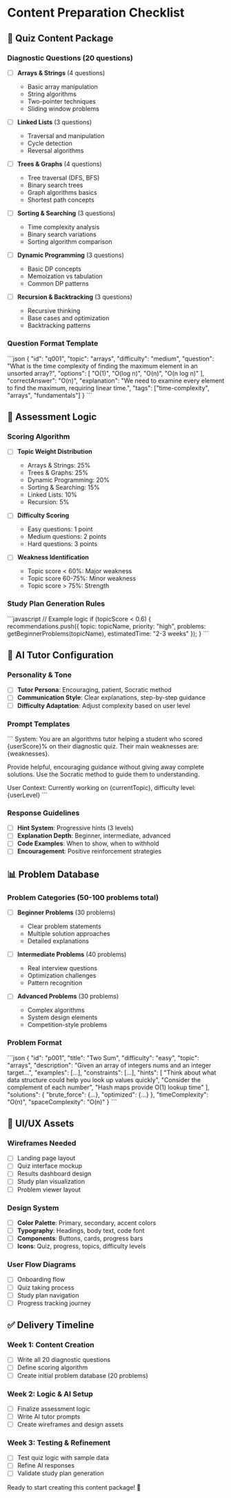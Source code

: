 # Content Preparation Checklist

## 📝 Quiz Content Package

### Diagnostic Questions (20 questions)
- [ ] **Arrays & Strings** (4 questions)
  - Basic array manipulation
  - String algorithms
  - Two-pointer techniques
  - Sliding window problems

- [ ] **Linked Lists** (3 questions)
  - Traversal and manipulation
  - Cycle detection
  - Reversal algorithms

- [ ] **Trees & Graphs** (4 questions)
  - Tree traversal (DFS, BFS)
  - Binary search trees
  - Graph algorithms basics
  - Shortest path concepts

- [ ] **Sorting & Searching** (3 questions)
  - Time complexity analysis
  - Binary search variations
  - Sorting algorithm comparison

- [ ] **Dynamic Programming** (3 questions)
  - Basic DP concepts
  - Memoization vs tabulation
  - Common DP patterns

- [ ] **Recursion & Backtracking** (3 questions)
  - Recursive thinking
  - Base cases and optimization
  - Backtracking patterns

### Question Format Template
\`\`\`json
{
  "id": "q001",
  "topic": "arrays",
  "difficulty": "medium",
  "question": "What is the time complexity of finding the maximum element in an unsorted array?",
  "options": [
    "O(1)",
    "O(log n)",
    "O(n)",
    "O(n log n)"
  ],
  "correctAnswer": "O(n)",
  "explanation": "We need to examine every element to find the maximum, requiring linear time.",
  "tags": ["time-complexity", "arrays", "fundamentals"]
}
\`\`\`

## 🧠 Assessment Logic

### Scoring Algorithm
- [ ] **Topic Weight Distribution**
  - Arrays & Strings: 25%
  - Trees & Graphs: 25%
  - Dynamic Programming: 20%
  - Sorting & Searching: 15%
  - Linked Lists: 10%
  - Recursion: 5%

- [ ] **Difficulty Scoring**
  - Easy questions: 1 point
  - Medium questions: 2 points
  - Hard questions: 3 points

- [ ] **Weakness Identification**
  - Topic score < 60%: Major weakness
  - Topic score 60-75%: Minor weakness
  - Topic score > 75%: Strength

### Study Plan Generation Rules
\`\`\`javascript
// Example logic
if (topicScore < 0.6) {
  recommendations.push({
    topic: topicName,
    priority: "high",
    problems: getBeginnerProblems(topicName),
    estimatedTime: "2-3 weeks"
  });
}
\`\`\`

## 🤖 AI Tutor Configuration

### Personality & Tone
- [ ] **Tutor Persona**: Encouraging, patient, Socratic method
- [ ] **Communication Style**: Clear explanations, step-by-step guidance
- [ ] **Difficulty Adaptation**: Adjust complexity based on user level

### Prompt Templates
\`\`\`
System: You are an algorithms tutor helping a student who scored {userScore}% on their diagnostic quiz. Their main weaknesses are: {weaknesses}. 

Provide helpful, encouraging guidance without giving away complete solutions. Use the Socratic method to guide them to understanding.

User Context: Currently working on {currentTopic}, difficulty level: {userLevel}
\`\`\`

### Response Guidelines
- [ ] **Hint System**: Progressive hints (3 levels)
- [ ] **Explanation Depth**: Beginner, intermediate, advanced
- [ ] **Code Examples**: When to show, when to withhold
- [ ] **Encouragement**: Positive reinforcement strategies

## 📊 Problem Database

### Problem Categories (50-100 problems total)
- [ ] **Beginner Problems** (30 problems)
  - Clear problem statements
  - Multiple solution approaches
  - Detailed explanations

- [ ] **Intermediate Problems** (40 problems)
  - Real interview questions
  - Optimization challenges
  - Pattern recognition

- [ ] **Advanced Problems** (30 problems)
  - Complex algorithms
  - System design elements
  - Competition-style problems

### Problem Format
\`\`\`json
{
  "id": "p001",
  "title": "Two Sum",
  "difficulty": "easy",
  "topic": "arrays",
  "description": "Given an array of integers nums and an integer target...",
  "examples": [...],
  "constraints": [...],
  "hints": [
    "Think about what data structure could help you look up values quickly",
    "Consider the complement of each number",
    "Hash maps provide O(1) lookup time"
  ],
  "solutions": {
    "brute_force": {...},
    "optimized": {...}
  },
  "timeComplexity": "O(n)",
  "spaceComplexity": "O(n)"
}
\`\`\`

## 🎨 UI/UX Assets

### Wireframes Needed
- [ ] Landing page layout
- [ ] Quiz interface mockup
- [ ] Results dashboard design
- [ ] Study plan visualization
- [ ] Problem viewer layout

### Design System
- [ ] **Color Palette**: Primary, secondary, accent colors
- [ ] **Typography**: Headings, body text, code font
- [ ] **Components**: Buttons, cards, progress bars
- [ ] **Icons**: Quiz, progress, topics, difficulty levels

### User Flow Diagrams
- [ ] Onboarding flow
- [ ] Quiz taking process
- [ ] Study plan navigation
- [ ] Progress tracking journey

## ✅ Delivery Timeline

### Week 1: Content Creation
- [ ] Write all 20 diagnostic questions
- [ ] Define scoring algorithm
- [ ] Create initial problem database (20 problems)

### Week 2: Logic & AI Setup
- [ ] Finalize assessment logic
- [ ] Write AI tutor prompts
- [ ] Create wireframes and design assets

### Week 3: Testing & Refinement
- [ ] Test quiz logic with sample data
- [ ] Refine AI responses
- [ ] Validate study plan generation

Ready to start creating this content package! 🚀
